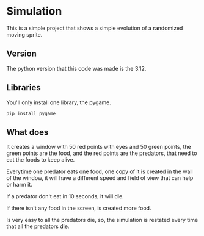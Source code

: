 # Simulation

This is a simple project that shows a simple evolution of a randomized moving sprite.

## Version

The python version that this code was made is the 3.12.

## Libraries

You'll only install one library, the pygame.

```commandline
pip install pygame
```

## What does

It creates a window with 50 red points with eyes and 50 green points, the green points are the food, and the red points are the predators, that need to eat the foods to keep alive.

Everytime one predator eats one food, one copy of it is created in the wall of the window, it will have a different speed and field of view that can help or harm it.

If a predator don't eat in 10 seconds, it will die.

If there isn't any food in the screen, is created more food.

Is very easy to all the predators die, so, the simulation is restated every time that all the predators die.
